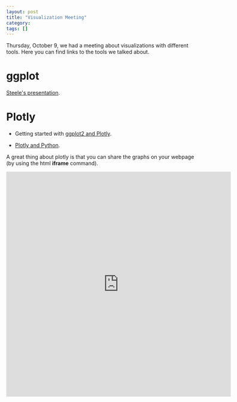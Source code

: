 ```yaml
---
layout: post
title: "Visualization Meeting"
category: 
tags: []
---
```


Thursday, October 9, we had a meeting about visualizations with different tools. Here you can find links to the tools we talked about. 

# ggplot

[Steele's presentation](https://drive.google.com/file/d/0B4JwQ7883JIGbUszYy03c1FmcjQ/view?usp=sharing).


# Plotly

* Getting started with [ggplot2 and Plotly](https://plot.ly/r/).

* [Plotly and Python](https://plot.ly/matplotlib/getting-started/).

A great thing about plotly is that you can share the graphs on your webpage (by using the html **iframe** command). 

<iframe width="600" height="600" frameborder="0" seamless="seamless" scrolling="no" src="https://plot.ly/~kgourgou/16.embed?width=800&height=600"></iframe>

